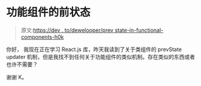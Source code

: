 # 功能组件的前状态

> 原文:[https://dev . to/dewelooper/prev state-in-functional-components-h0k](https://dev.to/dewelooper/prevstate-in-functional-components-h0k)

你好，
我现在正在学习 React.js 库，昨天我读到了关于类组件的 prevState updater 机制，但是我找不到任何关于功能组件的类似机制。存在类似的东西或者也许不需要？

谢谢
K。